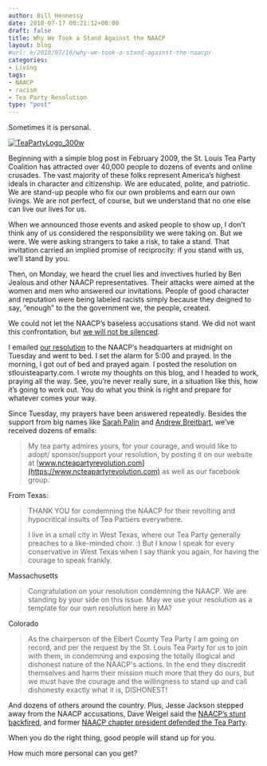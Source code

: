 ```yaml
---
author: Bill Hennessy
date: 2010-07-17 00:21:12+00:00
draft: false
title: Why We Took a Stand Against the NAACP
layout: blog
#url: e/2010/07/16/why-we-took-a-stand-against-the-naacp/
categories:
- Living
tags:
- NAACP
- racism
- Tea Party Resolution
type: "post"
---
```


Sometimes it is personal.

 

[![TeaPartyLogo_300w](https://hennessysview.com/wp-content/uploads/2010/07/TeaPartyLogo_300w_thumb.png)
](https://hennessysview.com/wp-content/uploads/2010/07/TeaPartyLogo_300w.png)

 

Beginning with a simple blog post in February 2009, the St. Louis Tea Party Coalition has attracted over 40,000 people to dozens of events and online crusades. The vast majority of these folks represent America’s highest ideals in character and citizenship. We are educated, polite, and patriotic. We are stand-up people who fix our own problems and earn our own livings. We are not perfect, of course, but we understand that no one else can live our lives for us.

 

When we announced those events and asked people to show up, I don’t think any of us considered the responsibility we were taking on. But we were. We were asking strangers to take a risk, to take a stand. That invitation carried an implied promise of reciprocity: if you stand with us, we’ll stand by you.

 

Then, on Monday, we heard the cruel lies and invectives hurled by Ben Jealous and other NAACP representatives. Their attacks were aimed at the women and men who answered our invitations. People of good character and reputation were being labeled racists simply because they deigned to say, “enough” to the the government we, the people, created. 

 

We could not let the NAACP’s baseless accusations stand. We did not want this confrontation, but [we will not be silenced](https://gatewaypundit.firstthings.com/2010/07/we-will-not-be-silenced-st-louis-tea-party-condemns-political-chicanery-and-racism-at-naacp/).

 

I emailed [our resolution](https://www.docstoc.com/docs/46861785/St-Louis-Tea-Party-Resolution-Regarding-NAACP) to the NAACP’s headquarters at midnight on Tuesday and went to bed. I set the alarm for 5:00 and prayed. In the morning, I got out of bed and prayed again. I posted the resolution on stlouisteaparty.com. I wrote my thoughts on this blog, and I headed to work, praying all the way. See, you’re never really sure, in a situation like this, how it’s going to work out. You do what you think is right and prepare for whatever comes your way.

 

Since Tuesday, my prayers have been answered repeatedly. Besides the support from big names like [Sarah Palin](https://www.telegraph.co.uk/news/worldnews/northamerica/usa/sarah-palin/7891381/Sarah-Palin-attacks-NAACP-over-racist-tea-party-motion.html) and [Andrew Breitbart](https://www.breitbart.tv/breitbart-to-naacp-chief-go-to-hell/), we’ve received dozens of emails:

 

>   
> 
> My tea party admires yours, for your courage, and would like to adopt/ sponsor/support your resolution, by posting it on our website at [www.ncteapartyrevolution.com](https://www.ncteapartyrevolution.com) as well as our facebook group.
> 
> 

 

From Texas:

 

>   
> 
> THANK YOU for condemning the NAACP for their revolting and hypocritical insults of Tea Partiers everywhere.
> 
>    
> 
> I live in a small city in West Texas, where our Tea Party generally preaches to a like-minded choir. :) But I know I speak for every conservative in West Texas when I say thank you again, for having the courage to speak frankly.
> 
> 

 

Massachusetts

 

>   
> 
> Congratulation on your resolution condemning the NAACP. We are standing by your side on this issue. May we use your resolution as a template for our own resolution here in MA?
> 
> 

 

Colorado

 

>   
> 
> As the chairperson of the Elbert County Tea Party I am going on record, and per the request by the St. Louis Tea Party for us to join with them, in condemning and exposing the totally illogical and dishonest nature of the NAACP's actions. In the end they discredit themselves and harm their mission much more that they do ours, but we must have the courage and the willingness to stand up and call dishonesty exactly what it is, DISHONEST! 
> 
> 

 

And dozens of others around the country. Plus, Jesse Jackson stepped away from the NAACP accusations, Dave Weigel said the [NAACP’s stunt backfired](https://andrewsullivan.theatlantic.com/the_daily_dish/2010/07/the-naacps-tea-party-stunt-backfires.html), and former [NAACP chapter president defended the Tea Party](https://keyboardmilitia.com/2010/07/16/former-naacp-chapter-president-defends-tea-party/).

 

When you do the right thing, good people will stand up for you. 

 

How much more personal can you get?
